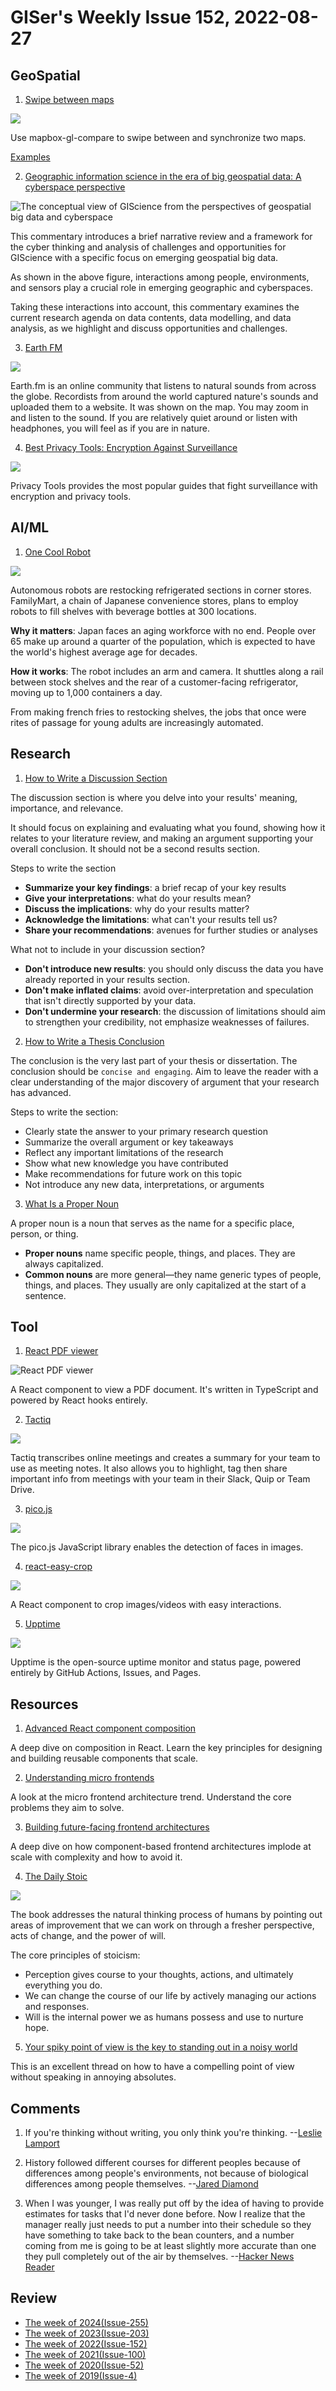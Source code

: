 # GISer's Weekly Issue 152, 2022-08-27

## GeoSpatial

1. [Swipe between maps](https://github.com/mapbox/mapbox-gl-compare)

![](https://camo.githubusercontent.com/57f66d357040d546f53c3763f20f68508d904f8e0de65e6bfda235b2c9c862f2/687474703a2f2f692e696d6775722e636f6d2f4d766a77564c752e676966)

Use mapbox-gl-compare to swipe between and synchronize two maps.

[Examples](https://docs.mapbox.com/mapbox-gl-js/example/mapbox-gl-compare/)

2. [Geographic information science in the era of big geospatial data: A cyberspace perspective](https://www.sciencedirect.com/science/article/pii/S2666675822000753?fr=RR-9&rr=740166f15dffc719)

![The conceptual view of GIScience from the perspectives of geospatial big data and cyberspace](https://ars.els-cdn.com/content/image/1-s2.0-S2666675822000753-gr1.jpg)

This commentary introduces a brief narrative review and a framework for the cyber thinking and analysis of challenges and opportunities for GIScience with a specific focus on emerging geospatial big data.

As shown in the above figure, interactions among people, environments, and sensors play a crucial role in emerging geographic and cyberspaces.

Taking these interactions into account, this commentary examines the current research agenda on data contents, data modelling, and data analysis, as we highlight and discuss opportunities and challenges.

3. [Earth FM](https://earth.fm/)

![](https://dl.airtable.com/.attachments/6a0bfa84860ef97b68ae9b5745f06405/00d76561/CleanShot2022-06-29at16_10_47.png)

Earth.fm is an online community that listens to natural sounds from across the globe. Recordists from around the world captured nature's sounds and uploaded them to a website. It was shown on the map. You may zoom in and listen to the sound. If you are relatively quiet around or listen with headphones, you will feel as if you are in nature.

4. [Best Privacy Tools: Encryption Against Surveillance](https://www.privacytools.io/)

![](https://user-images.githubusercontent.com/88728670/186859149-a1f5a6ef-ca35-47e0-b1e8-1704d7ea8734.png)

Privacy Tools provides the most popular guides that fight surveillance with encryption and privacy tools.

## AI/ML

1. [One Cool Robot](https://read.deeplearning.ai/the-batch/issue-159/)

![](https://dl-staging-website.ghost.io/content/images/2022/08/TXSCARA_600px.gif)

Autonomous robots are restocking refrigerated sections in corner stores. FamilyMart, a chain of Japanese convenience stores, plans to employ robots to fill shelves with beverage bottles at 300 locations.

**Why it matters**: Japan faces an aging workforce with no end. People over 65 make up around a quarter of the population, which is expected to have the world's highest average age for decades.

**How it works**: The robot includes an arm and camera. It shuttles along a rail between stock shelves and the rear of a customer-facing refrigerator, moving up to 1,000 containers a day.

From making french fries to restocking shelves, the jobs that once were rites of passage for young adults are increasingly automated.

## Research

1. [How to Write a Discussion Section](https://www.scribbr.com/research-paper/discussion/)

The discussion section is where you delve into your results' meaning, importance, and relevance.

It should focus on explaining and evaluating what you found, showing how it relates to your literature review, and making an argument supporting your overall conclusion. It should not be a second results section.

Steps to write the section

- **Summarize your key findings**: a brief recap of your key results
- **Give your interpretations**: what do your results mean?
- **Discuss the implications**: why do your results matter?
- **Acknowledge the limitations**: what can't your results tell us?
- **Share your recommendations**: avenues for further studies or analyses

What not to include in your discussion section?

- **Don't introduce new results**: you should only discuss the data you have already reported in your results section.
- **Don't make inflated claims**: avoid over-interpretation and speculation that isn't directly supported by your data.
- **Don't undermine your research**: the discussion of limitations should aim to strengthen your credibility, not emphasize weaknesses of failures.

2. [How to Write a Thesis Conclusion](https://www.scribbr.com/dissertation/write-conclusion/)

The conclusion is the very last part of your thesis or dissertation. The conclusion should be `concise and engaging`. Aim to leave the reader with a clear understanding of the major discovery of argument that your research has advanced.

Steps to write the section:

- Clearly state the answer to your primary research question
- Summarize the overall argument or key takeaways
- Reflect any important limitations of the research
- Show what new knowledge you have contributed
- Make recommendations for future work on this topic
- Not introduce any new data, interpretations, or arguments

3. [What Is a Proper Noun](https://www.scribbr.com/nouns-and-pronouns/proper-nouns/)

A proper noun is a noun that serves as the name for a specific place, person, or thing.

- **Proper nouns** name specific people, things, and places. They are always capitalized.
- **Common nouns** are more general—they name generic types of people, things, and places. They usually are only capitalized at the start of a sentence.

## Tool

1. [React PDF viewer](https://github.com/react-pdf-viewer/react-pdf-viewer)

![React PDF viewer](https://raw.githubusercontent.com/react-pdf-viewer/react-pdf-viewer/master/assets/screenshot.png)

A React component to view a PDF document. It's written in TypeScript and powered by React hooks entirely.

2. [Tactiq](https://tactiq.io/)

![](https://assets.website-files.com/61120cb2509e011efcf0b1e4/62a976cf029d875712271233_Group%2020037-2.png)

Tactiq transcribes online meetings and creates a summary for your team to use as meeting notes. It also allows you to highlight, tag then share important info from meetings with your team in their Slack, Quip or Team Drive.

3. [pico.js](https://nenadmarkus.com/p/picojs-intro/)

![](https://nenadmarkus.com/p/picojs-intro/img-noclustering.jpg)

The pico.js JavaScript library enables the detection of faces in images.

4. [react-easy-crop](https://github.com/ValentinH/react-easy-crop)

![](https://user-images.githubusercontent.com/2678610/41561426-365e7a44-734a-11e8-8e0e-1c04251f53e4.gif)

A React component to crop images/videos with easy interactions.

5. [Upptime](https://github.com/upptime/upptime)

![](https://raw.githubusercontent.com/upptime/upptime.js.org/master/static/img/screenshot-status.png)

Upptime is the open-source uptime monitor and status page, powered entirely by GitHub Actions, Issues, and Pages.

## Resources

1. [Advanced React component composition](https://frontendmastery.com/posts/advanced-react-component-composition-guide/?ck_subscriber_id=1664454795)

A deep dive on composition in React. Learn the key principles for designing and building reusable components that scale.

2. [Understanding micro frontends](https://frontendmastery.com/posts/understanding-micro-frontends/)

A look at the micro frontend architecture trend. Understand the core problems they aim to solve.

3. [Building future-facing frontend architectures](https://frontendmastery.com/posts/building-future-facing-frontend-architectures/)

A deep dive on how component-based frontend architectures implode at scale with complexity and how to avoid it.

4. [The Daily Stoic](https://fourminutebooks.com/the-daily-stoic-summary/)

![](https://fourminutebooks.com/wp-content/uploads/2022/08/the-daily-stoic-summary-768x384.jpg)

The book addresses the natural thinking process of humans by pointing out areas of improvement that we can work on through a fresher perspective, acts of change, and the power of will.

The core principles of stoicism:

- Perception gives course to your thoughts, actions, and ultimately everything you do.
- We can change the course of our life by actively managing our actions and responses.
- Will is the internal power we as humans possess and use to nurture hope.

5. [Your spiky point of view is the key to standing out in a noisy world](https://twitter.com/wes_kao/status/1563208463802839040#m)

This is an excellent thread on how to have a compelling point of view without speaking in annoying absolutes.

## Comments

1. If you're thinking without writing, you only think you're thinking.
   --[Leslie Lamport](https://fs.blog/brain-food/august-21-2022/)

2. History followed different courses for different peoples because of differences among people's environments, not because of biological differences among people themselves.
   --[Jared Diamond](https://fourminutebooks.com/guns-germs-and-steel-summary/)

3. When I was younger, I was really put off by the idea of having to provide estimates for tasks that I'd never done before. Now I realize that the manager really just needs to put a number into their schedule so they have something to take back to the bean counters, and a number coming from me is going to be at least slightly more accurate than one they pull completely out of the air by themselves.
   --[Hacker News Reader](https://news.ycombinator.com/item?id=31809794)

## Review

- [The week of 2024(Issue-255)](../2024/issue-255.md)
- [The week of 2023(Issue-203)](../2023/issue-203.md)
- [The week of 2022(Issue-152)](../2022/issue-152.md)
- [The week of 2021(Issue-100)](../2021/issue-100.md)
- [The week of 2020(Issue-52)](../2020/issue-52.md)
- [The week of 2019(Issue-4)](../2019/issue-4.md)
